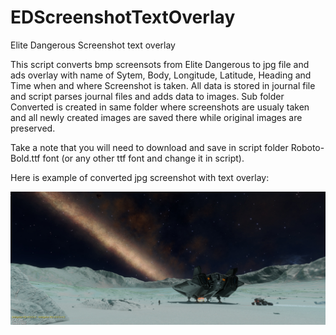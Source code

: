 # EDScreenshotTextOverlay
Elite Dangerous Screenshot text overlay

This script converts bmp screensots from Elite Dangerous to jpg file and ads overlay with name of Sytem, Body, Longitude, Latitude, Heading and Time when and where Screenshot is taken. All data is stored in journal file and script parses journal files and adds data to images. Sub folder Converted is created in same folder where screenshots are usualy taken and all newly created images are saved there while original images are preserved. 

Take a note that you will need to download and save in script folder Roboto-Bold.ttf font (or any other ttf font and change it in script).

Here is example of converted jpg screenshot with text overlay:

![Example image](https://github.com/siklosi/EDScreenshotTextOverlay/blob/2958be387d4381125468ffb6d44654d500dcab5f/Screenshot_0086.jpg)

